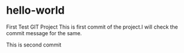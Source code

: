 # hello-world
First Test GIT Project
This is first commit of the project.I will check the commit message for the same.


This is second commit
